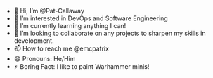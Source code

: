 - 👋 Hi, I’m @Pat-Callaway
- 👀 I’m interested in DevOps and Software Engineering
- 🌱 I’m currently learning anything I can!
- 💞️ I’m looking to collaborate on any projects to sharpen my skills in development.
- 📫 How to reach me @emcpatrix
- 😄 Pronouns: He/Him
- ⚡ Boring Fact: I like to paint Warhammer minis!

<!---
Pat-Callaway/Pat-Callaway is a ✨ special ✨ repository because its `README.md` (this file) appears on your GitHub profile.
You can click the Preview link to take a look at your changes.
--->

